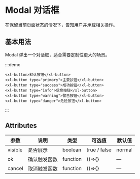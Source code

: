 # Modal 对话框

在保留当前页面状态的情况下，告知用户并承载相关操作。

## 基本用法

Modal 弹出一个对话框，适合需要定制性更大的场景。

:::demo

```vue
<xl-button>默认按钮</xl-button>
<xl-button type="primary">主要按钮</xl-button>
<xl-button type="success">成功按钮</xl-button>
<xl-button type="info">信息按钮</xl-button>
<xl-button type="warning">警告按钮</xl-button>
<xl-button type="danger">危险按钮</xl-button>
```

:::

## Attributes

| 参数    | 说明         | 类型     | 可选值       | 默认值 |
| ------- | ------------ | -------- | ------------ | ------ |
| visible | 是否展示     | boolean  | true / false | normal |
| ok      | 确认触发函数 | function | ()=>{}       | —      |
| cancel  | 取消触发函数 | function | ()=>{}       | —      |


